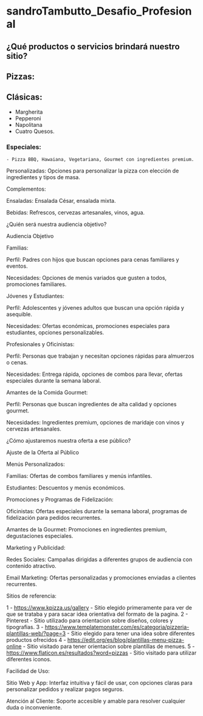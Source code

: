 # sandroTambutto_Desafio_Profesional

## ¿Qué productos o servicios brindará nuestro sitio? 

## Pizzas:

## Clásicas: 
   - Margherita
   - Pepperoni
   -  Napolitana
   -  Cuatro Quesos.

### Especiales: 
    - Pizza BBQ, Hawaiana, Vegetariana, Gourmet con ingredientes premium.

Personalizadas: Opciones para personalizar la pizza con elección de ingredientes y tipos de masa.

Complementos:

Ensaladas: Ensalada César, ensalada mixta.

Bebidas: Refrescos, cervezas artesanales, vinos, agua.


¿Quién será nuestra audiencia objetivo?

Audiencia Objetivo

Familias:

Perfil: Padres con hijos que buscan opciones para cenas familiares y eventos.

Necesidades: Opciones de menús variados que gusten a todos, promociones familiares.

Jóvenes y Estudiantes:

Perfil: Adolescentes y jóvenes adultos que buscan una opción rápida y asequible.

Necesidades: Ofertas económicas, promociones especiales para estudiantes, opciones personalizables.

Profesionales y Oficinistas:

Perfil: Personas que trabajan y necesitan opciones rápidas para almuerzos o cenas.

Necesidades: Entrega rápida, opciones de combos para llevar, ofertas especiales durante la semana laboral.

Amantes de la Comida Gourmet:

Perfil: Personas que buscan ingredientes de alta calidad y opciones gourmet.

Necesidades: Ingredientes premium, opciones de maridaje con vinos y cervezas artesanales.

¿Cómo ajustaremos nuestra oferta a ese público?

Ajuste de la Oferta al Público

Menús Personalizados:

Familias: Ofertas de combos familiares y menús infantiles.

Estudiantes: Descuentos y menús económicos.

Promociones y Programas de Fidelización:

Oficinistas: Ofertas especiales durante la semana laboral, programas de fidelización para pedidos recurrentes.

Amantes de la Gourmet: Promociones en ingredientes premium, degustaciones especiales.

Marketing y Publicidad:

Redes Sociales: Campañas dirigidas a diferentes grupos de audiencia con contenido atractivo.

Email Marketing: Ofertas personalizadas y promociones enviadas a clientes recurrentes.

Sitios de referencia:

1 - https://www.kpizza.us/gallery - Sitio elegido primeramente para ver de que se trataba y para sacar idea orientativa del formato de la pagina.
2 - Pinterest - Sitio utilizado para orientacion sobre diseños, colores y tipografias.
3 - https://www.templatemonster.com/es/categoria/pizzeria-plantillas-web/?page=3 - Sitio elegido para tener una idea sobre diferentes productos ofrecidos
4 - https://edit.org/es/blog/plantillas-menu-pizza-online - Sitio visitado para tener orientacion sobre plantillas de menues. 
5 - https://www.flaticon.es/resultados?word=pizzas - Sitio visitado para utilizar diferentes iconos.

Facilidad de Uso:

Sitio Web y App: Interfaz intuitiva y fácil de usar, con opciones claras para personalizar pedidos y realizar pagos seguros.

Atención al Cliente: Soporte accesible y amable para resolver cualquier duda o inconveniente.
